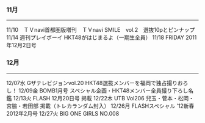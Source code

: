 ### 11月
---
11/10　ＴＶnavi首都圏版増刊　ＴＶnavi SMILE　vol.2　選抜10pとピンナップ
11/14 週刊プレイボーイ HKT48がはじまるよ（一期生全員）
11/18 FRIDAY 2011年12月2日号

### 12月
---
12/07水 Gザテレビジョンvol.20 HKT48選抜メンバーを福岡で独占撮りおろし！
12/09金 BOMB1月号 スペシャル企画・HKT48メンバー全員撮り下ろし名鑑
12/13火 FLASH 12月20日号 掲載
12/22木 UTB Vol206 兒玉・菅本・松岡・宮脇・若田部 掲載（トレカランダム封入）
12/26月 FLASHスペシャル ’12新春　2012年2月号
12/27火 BIG ONE GIRLS NO.008